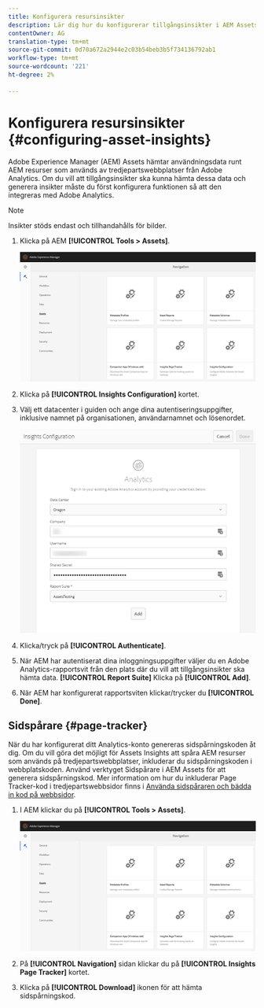 ```yaml
---
title: Konfigurera resursinsikter
description: Lär dig hur du konfigurerar tillgångsinsikter i AEM Assets.
contentOwner: AG
translation-type: tm+mt
source-git-commit: 0d70a672a2944e2c03b54beb3b5f734136792ab1
workflow-type: tm+mt
source-wordcount: '221'
ht-degree: 2%

---
```



# Konfigurera resursinsikter {#configuring-asset-insights}

Adobe Experience Manager (AEM) Assets hämtar användningsdata runt AEM resurser som används av tredjepartswebbplatser från Adobe Analytics. Om du vill att tillgångsinsikter ska kunna hämta dessa data och generera insikter måste du först konfigurera funktionen så att den integreras med Adobe Analytics.

>[!NOTE]
>
>Insikter stöds endast och tillhandahålls för bilder.

1. Klicka på AEM **[!UICONTROL Tools > Assets]**.

   ![chlimage_1-210](assets/chlimage_1-210.png)

1. Klicka på **[!UICONTROL Insights Configuration]** kortet.
1. Välj ett datacenter i guiden och ange dina autentiseringsuppgifter, inklusive namnet på organisationen, användarnamnet och lösenordet.

   ![chlimage_1-211](assets/insights_config2.png)

1. Klicka/tryck på **[!UICONTROL Authenticate]**.
1. När AEM har autentiserat dina inloggningsuppgifter väljer du en Adobe Analytics-rapportsvit från den plats där du vill att tillgångsinsikter ska hämta data. **[!UICONTROL Report Suite]** Klicka på **[!UICONTROL Add]**.
1. När AEM har konfigurerat rapportsviten klickar/trycker du **[!UICONTROL Done]**.

## Sidspårare {#page-tracker}

När du har konfigurerat ditt Analytics-konto genereras sidspårningskoden åt dig. Om du vill göra det möjligt för Assets Insights att spåra AEM resurser som används på tredjepartswebbplatser, inkluderar du sidspårningskoden i webbplatskoden. Använd verktyget Sidspårare i AEM Assets för att generera sidspårningskod. Mer information om hur du inkluderar Page Tracker-kod i tredjepartswebbsidor finns i [Använda sidspåraren och bädda in kod på webbsidor](touch-ui-using-page-tracker.md).

1. I AEM klickar du på **[!UICONTROL Tools > Assets]**.

   ![chlimage_1-214](assets/chlimage_1-214.png)

1. På **[!UICONTROL Navigation]** sidan klickar du på **[!UICONTROL Insights Page Tracker]** kortet.
1. Klicka på **[!UICONTROL Download]** ikonen för att hämta sidspårningskod.